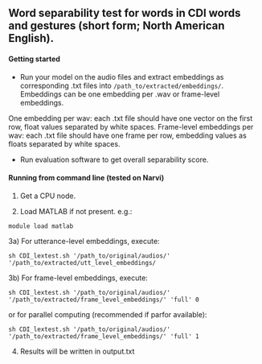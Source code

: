 ## Word separability test for words in CDI words and gestures (short form; North American English).


#### Getting started

* Run your model on the audio files and extract embeddings as corresponding .txt files into `/path_to/extracted/embeddings/`. Embeddings can be one embedding per .wav or frame-level embeddings.

One embedding per wav: each .txt file should have one vector on the first row, float values separated by white spaces.
Frame-level embeddings per wav: each .txt file should have one frame per row, embedding values as floats separated by white spaces.  

* Run evaluation software to get overall separability score.


#### Running from command line (tested on Narvi)

1) Get a CPU node.  

2) Load MATLAB if not present. e.g.:  

`module load matlab`  

3a) For utterance-level embeddings, execute:  

`sh CDI_lextest.sh '/path_to/original/audios/' '/path_to/extracted/utt_level_embeddings/`

3b) For frame-level embeddings, execute:  

`sh CDI_lextest.sh '/path_to/original/audios/' '/path_to/extracted/frame_level_embeddings/' 'full' 0`

or for parallel computing (recommended if parfor available):  

`sh CDI_lextest.sh '/path_to/original/audios/' '/path_to/extracted/frame_level_embeddings/' 'full' 1`

4) Results will be written in output.txt    
